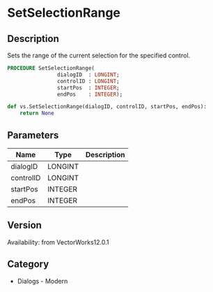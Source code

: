 # SetSelectionRange

## Description
Sets the range of the current selection for the specified control.

```pascal
PROCEDURE SetSelectionRange(
				dialogID  : LONGINT;
				controlID : LONGINT;
				startPos  : INTEGER;
				endPos    : INTEGER);
```

```python
def vs.SetSelectionRange(dialogID, controlID, startPos, endPos):
    return None
```

## Parameters
|Name|Type|Description|
|---|---|---|
|dialogID|LONGINT|   |
|controlID|LONGINT|   |
|startPos|INTEGER|   |
|endPos|INTEGER|   |

## Version
Availability: from VectorWorks12.0.1

## Category
* Dialogs - Modern

